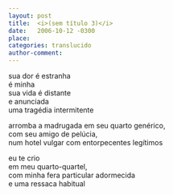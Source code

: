 ```yaml
---
layout: post
title:  <i>(sem título 3)</i>
date:   2006-10-12 -0300
place:
categories: translucido
author-comment:
---
```


sua dor é estranha<!--more-->  
é minha  
sua vida é distante  
e anunciada  
uma tragédia intermitente  

arromba a madrugada
em seu quarto genérico,  
com seu amigo de pelúcia,  
num hotel vulgar com entorpecentes legítimos  

eu te crio  
em meu quarto-quartel,  
com minha fera particular adormecida  
e uma ressaca habitual  
